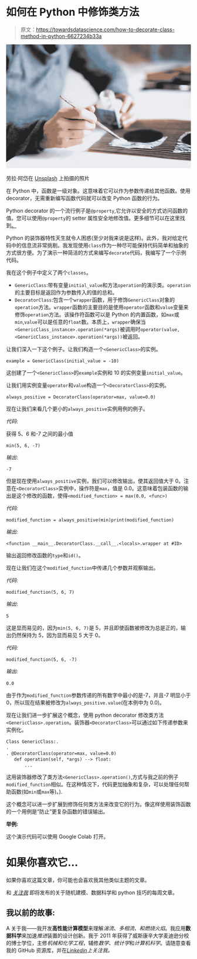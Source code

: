 # 如何在 Python 中修饰类方法

> 原文：<https://towardsdatascience.com/how-to-decorate-class-method-in-python-6627234b33a>

![](img/8c0385f7f7d025d8d1d84a20a86b16e8.png)

劳拉·阿岱在 [Unsplash](https://unsplash.com?utm_source=medium&utm_medium=referral) 上拍摄的照片

在 Python 中，函数是一级对象。这意味着它可以作为参数传递给其他函数。使用 decorator，无需重新编写函数代码就可以改变 Python 函数的行为。

Python decorator 的一个流行例子是`@property`,它允许以安全的方式访问函数的值。您可以使用`@property`的 setter 属性安全地修改值。更多细节可以在这里找到[。](https://www.tutorialsteacher.com/python/property-decorator)

Python 的装饰器特性天生就令人困惑(至少对我来说是这样)。此外，我对给定代码中的信息流非常挑剔。我发现使用`class`作为一种尽可能保持代码简单和抽象的方式很方便。为了演示一种简洁的方式来编写`decorate`代码，我编写了一个示例代码。

我在这个例子中定义了两个`classes`。

*   `GenericClass`:带有变量`initial_value`和方法`operation`的演示类。`operation`的主要目标是返回作为参数传入的值的总和。
*   `DecoratorClass`:包含一个`wrapper`函数，用于修饰`GenericClass`对象的`operation`方法。`wrapper`函数的主要目的是使用`operator`函数和`value`变量来修饰`operation`方法。该操作符函数可以是 Python 的内置函数，如`max`或`min`,`value`可以是任意的`float`数。本质上，`wrapper`确保当`<GenericClass_instance>.operation(*args)`被调用时`operator(value, <GenericClass_instance>.operation(*args))`被返回。

让我们深入一下这个例子。让我们构造一个`<GenericClass>`的实例。

```
example = GenericClass(initial_value = -10)
```

这创建了一个`<GenericClass>`的`example`实例和 10 的实例变量`initial_value`。

让我们用实例变量`operator`和`value`构造一个`<DecoratorClass>`的实例。

```
always_positive = DecoratorClass(operator=max, value=0.0)
```

现在让我们来看几个更小的`always_positive`实例用例的例子。

*代码*:

获得 5、6 和-7 之间的最小值

```
min(5, 6, -7)
```

*输出*:

```
-7
```

但是现在使用`always_positive`实例，我们可以修改输出，使其返回值大于 0。注意在`<DecoratorClass>`实例中，操作符是`max`，值是 0.0。这意味着包装函数的输出是这个修改的函数，使得`<modified_function> = max(0.0, <func>)`

*代码:*

```
modified_function = always_positive(min)print(modified_function)
```

*输出:*

```
<function __main__.DecoratorClass.__call__.<locals>.wrapper at #ID>
```

输出返回修改函数的`type`和`id()`。

现在让我们在这个`modified_function`中传递几个参数并观察输出。

*代码*:

```
modified_function(5, 6, 7)
```

*输出*:

`5`

这是显而易见的，因为`min(5, 6, 7)`是 5，并且即使函数被修改为总是正的，输出仍然保持为 5，因为显而易见 5 大于 0。

*代码:*

```
modified_function(5, 6, -7)
```

*输出:*

`0.0`

由于作为`modified_function`参数传递的所有数字中最小的是-7，并且-7 明显小于 0，所以现在结果被修改为`always_positive.value`(在本例中为 0.0)。

现在让我们进一步扩展这个概念，使用 python decorator 修改类方法`<GenericClass>.operation`。装饰器`<DecoratorClass>`可以通过如下传递参数来实例化。

```
Class GenericClass:.
.
. @DecoratorClass(operator=max, value=0.0)
   def operation(self, *args) --> float:
       ...
```

这用装饰器修改了类方法`<GenericClass>.operation()`,方式与我之前的例子`modified_function`相似。在这种情况下，代码更加抽象和复杂，可以处理任何帮助函数(如`min`或`max`等)。).

这个概念可以进一步扩展到修饰任何类方法来改变它的行为。像这样使用装饰函数的一个用例是“防止”更复杂函数的错误输出。

**举例:**

这个演示代码可以使用 Google Colab 打开。

# 如果你喜欢它…

如果你喜欢这篇文章，你可能也会喜欢我其他类似主题的文章。

[](https://sidbannet.medium.com/membership)  

和 [*关注我*](https://medium.com/@sidbannet) 即将发布的关于随机建模、数据科学和 python 技巧的每周文章。

## 我以前的故事:

[](/how-to-analyze-time-series-data-with-pandas-4dea936fe012)  [](/how-to-build-plotly-choropleth-map-with-covid-data-using-pandas-in-google-colab-45951040b8e4)  

A 关于我——我开发**高性能计算模型**来理解*湍流*、*多相流、*和*燃烧火焰*。我应用**数据科学**来加速*推进*装置的设计创新。我于 2011 年获得了威斯康辛大学麦迪逊分校的博士学位，主修*机械和化学工程*，辅修*数学*、*统计学*和*计算机科学*。请随意查看我的 GitHub 资源库，并在[*Linkedin*](https://www.linkedin.com/in/sidban)*上关注我。*